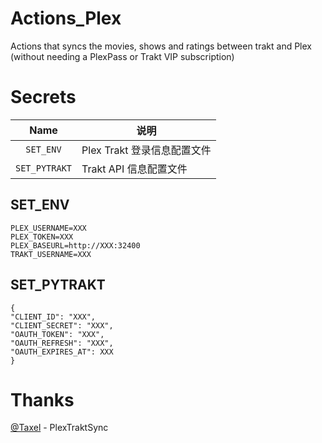 # Actions_Plex
Actions that syncs the movies, shows and ratings between trakt and Plex (without needing a PlexPass or Trakt VIP subscription)

# Secrets

| Name                  | 说明                         |
| :-------------------: | ---------------------------- |
| `SET_ENV`             |   Plex Trakt 登录信息配置文件   |
| `SET_PYTRAKT`         |   Trakt API 信息配置文件       |

## SET_ENV
```
PLEX_USERNAME=XXX
PLEX_TOKEN=XXX
PLEX_BASEURL=http://XXX:32400
TRAKT_USERNAME=XXX
```

## SET_PYTRAKT
```
{
"CLIENT_ID": "XXX",
"CLIENT_SECRET": "XXX",
"OAUTH_TOKEN": "XXX",
"OAUTH_REFRESH": "XXX",
"OAUTH_EXPIRES_AT": XXX
}
```

# Thanks

[@Taxel](https://github.com/Taxel/PlexTraktSync)  - PlexTraktSync
